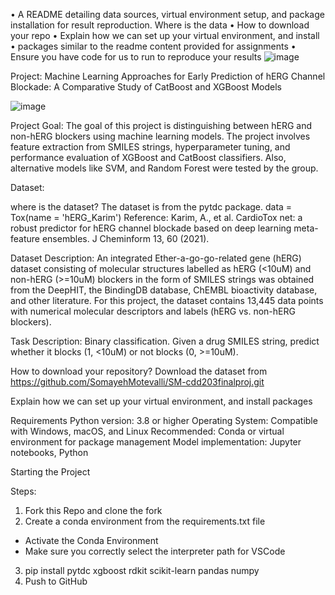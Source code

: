 •	A README detailing data sources, virtual environment setup, and package installation for result reproduction. 
Where is the data 
•	How to download your repo 
•	Explain how we can set up your virtual environment, and install 
•	packages similar to the readme content provided for assignments 
•	Ensure you have code for us to run to reproduce your results 
![image](https://github.com/user-attachments/assets/788cef5b-ab0d-4004-8742-bc6c1974d7e3)

Project: Machine Learning Approaches for Early Prediction of hERG Channel Blockade: A Comparative Study of CatBoost and XGBoost Models

![image](https://github.com/user-attachments/assets/33a01537-ebb7-4e33-9906-657d2cffc906)

Project Goal:
The goal of this project is distinguishing between hERG and non-hERG blockers using machine learning models. The project involves feature extraction from SMILES strings, hyperparameter tuning, and performance evaluation of XGBoost and CatBoost classifiers. Also, alternative models like SVM, and Random Forest were tested by the group. 

Dataset:

where is the dataset?  The dataset is from the pytdc package. 
data = Tox(name = 'hERG_Karim')
Reference: Karim, A., et al. CardioTox net: a robust predictor for hERG channel blockade based on deep learning meta-feature ensembles. J Cheminform 13, 60 (2021).

Dataset Description: An integrated Ether-a-go-go-related gene (hERG) dataset consisting of molecular structures labelled as hERG (<10uM) and non-hERG (>=10uM) blockers in the form of SMILES strings was obtained from the DeepHIT, the BindingDB database, ChEMBL bioactivity database, and other literature. For this project, the dataset contains 13,445 data points with numerical molecular descriptors and labels (hERG vs. non-hERG blockers). 

Task Description: Binary classification. Given a drug SMILES string, predict whether it blocks (1, <10uM) or not blocks (0, >=10uM).

How to download your repository? Download the dataset from https://github.com/SomayehMotevalli/SM-cdd203finalproj.git

Explain how we can set up your virtual environment, and install
packages 

Requirements
Python version: 3.8 or higher
Operating System: Compatible with Windows, macOS, and Linux
Recommended: Conda or virtual environment for package management
Model implementation: Jupyter notebooks, Python

Starting the Project

Steps:
1. Fork this Repo and clone the fork
2. Create a conda environment from the requirements.txt file
 - Activate the Conda Environment
 - Make sure you correctly select the interpreter path for VSCode
3. pip install pytdc xgboost rdkit scikit-learn pandas numpy 
4. Push to GitHub
   


